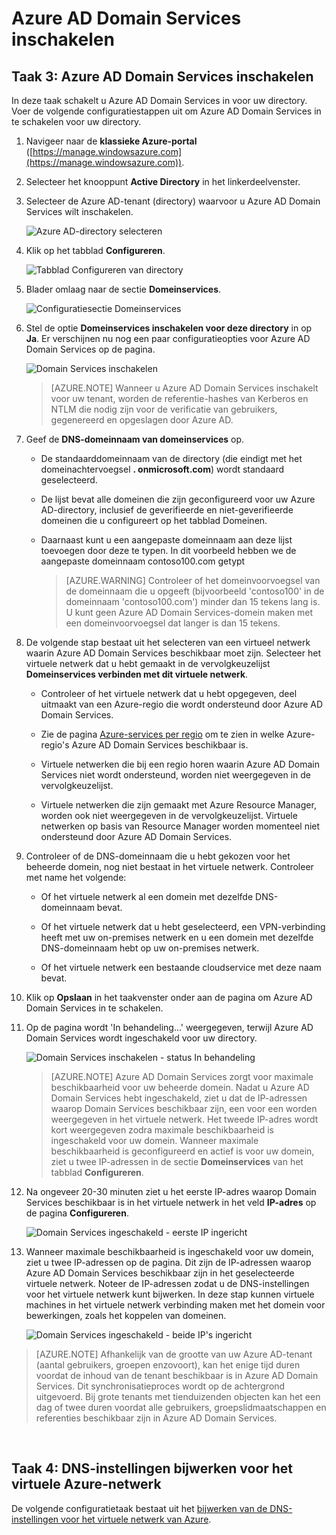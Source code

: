 <properties
    pageTitle="Azure AD Domain Services: Azure AD Domain Services inschakelen | Microsoft Azure"
    description="Aan de slag met Azure Active Directory Domain Services"
    services="active-directory-ds"
    documentationCenter=""
    authors="mahesh-unnikrishnan"
    manager="stevenpo"
    editor="curtand"/>

<tags
    ms.service="active-directory-ds"
    ms.workload="identity"
    ms.tgt_pltfrm="na"
    ms.devlang="na"
    ms.topic="get-started-article"
    ms.date="09/21/2016"
    ms.author="maheshu"/>


# Azure AD Domain Services inschakelen

## Taak 3: Azure AD Domain Services inschakelen
In deze taak schakelt u Azure AD Domain Services in voor uw directory. Voer de volgende configuratiestappen uit om Azure AD Domain Services in te schakelen voor uw directory.

1. Navigeer naar de **klassieke Azure-portal** ([https://manage.windowsazure.com](https://manage.windowsazure.com)).

2. Selecteer het knooppunt **Active Directory** in het linkerdeelvenster.

3. Selecteer de Azure AD-tenant (directory) waarvoor u Azure AD Domain Services wilt inschakelen.

    ![Azure AD-directory selecteren](./media/active-directory-domain-services-getting-started/select-aad-directory.png)

4. Klik op het tabblad **Configureren**.

    ![Tabblad Configureren van directory](./media/active-directory-domain-services-getting-started/configure-tab.png)

5. Blader omlaag naar de sectie **Domeinservices**.

    ![Configuratiesectie Domeinservices](./media/active-directory-domain-services-getting-started/domain-services-configuration.png)

6. Stel de optie **Domeinservices inschakelen voor deze directory** in op **Ja**. Er verschijnen nu nog een paar configuratieopties voor Azure AD Domain Services op de pagina.

    ![Domain Services inschakelen](./media/active-directory-domain-services-getting-started/enable-domain-services.png)

    > [AZURE.NOTE] Wanneer u Azure AD Domain Services inschakelt voor uw tenant, worden de referentie-hashes van Kerberos en NTLM die nodig zijn voor de verificatie van gebruikers, gegenereerd en opgeslagen door Azure AD.

7. Geef de **DNS-domeinnaam van domeinservices** op.

   - De standaarddomeinnaam van de directory (die eindigt met het domeinachtervoegsel **. onmicrosoft.com**) wordt standaard geselecteerd.

   - De lijst bevat alle domeinen die zijn geconfigureerd voor uw Azure AD-directory, inclusief de geverifieerde en niet-geverifieerde domeinen die u configureert op het tabblad Domeinen.

   - Daarnaast kunt u een aangepaste domeinnaam aan deze lijst toevoegen door deze te typen. In dit voorbeeld hebben we de aangepaste domeinnaam contoso100.com getypt

     > [AZURE.WARNING] Controleer of het domeinvoorvoegsel van de domeinnaam die u opgeeft (bijvoorbeeld 'contoso100' in de domeinnaam 'contoso100.com') minder dan 15 tekens lang is. U kunt geen Azure AD Domain Services-domein maken met een domeinvoorvoegsel dat langer is dan 15 tekens.

8. De volgende stap bestaat uit het selecteren van een virtueel netwerk waarin Azure AD Domain Services beschikbaar moet zijn. Selecteer het virtuele netwerk dat u hebt gemaakt in de vervolgkeuzelijst **Domeinservices verbinden met dit virtuele netwerk**.

   - Controleer of het virtuele netwerk dat u hebt opgegeven, deel uitmaakt van een Azure-regio die wordt ondersteund door Azure AD Domain Services.

   - Zie de pagina [Azure-services per regio](https://azure.microsoft.com/regions/#services/) om te zien in welke Azure-regio's Azure AD Domain Services beschikbaar is.

   - Virtuele netwerken die bij een regio horen waarin Azure AD Domain Services niet wordt ondersteund, worden niet weergegeven in de vervolgkeuzelijst.

   - Virtuele netwerken die zijn gemaakt met Azure Resource Manager, worden ook niet weergegeven in de vervolgkeuzelijst. Virtuele netwerken op basis van Resource Manager worden momenteel niet ondersteund door Azure AD Domain Services.

9. Controleer of de DNS-domeinnaam die u hebt gekozen voor het beheerde domein, nog niet bestaat in het virtuele netwerk. Controleer met name het volgende:

   - Of het virtuele netwerk al een domein met dezelfde DNS-domeinnaam bevat.

   - Of het virtuele netwerk dat u hebt geselecteerd, een VPN-verbinding heeft met uw on-premises netwerk en u een domein met dezelfde DNS-domeinnaam hebt op uw on-premises netwerk.

   - Of het virtuele netwerk een bestaande cloudservice met deze naam bevat.

10. Klik op **Opslaan** in het taakvenster onder aan de pagina om Azure AD Domain Services in te schakelen.

11. Op de pagina wordt 'In behandeling...' weergegeven, terwijl Azure AD Domain Services wordt ingeschakeld voor uw directory.

    ![Domain Services inschakelen - status In behandeling](./media/active-directory-domain-services-getting-started/enable-domain-services-pendingstate.png)

    > [AZURE.NOTE] Azure AD Domain Services zorgt voor maximale beschikbaarheid voor uw beheerde domein. Nadat u Azure AD Domain Services hebt ingeschakeld, ziet u dat de IP-adressen waarop Domain Services beschikbaar zijn, een voor een worden weergegeven in het virtuele netwerk. Het tweede IP-adres wordt kort weergegeven zodra maximale beschikbaarheid is ingeschakeld voor uw domein. Wanneer maximale beschikbaarheid is geconfigureerd en actief is voor uw domein, ziet u twee IP-adressen in de sectie **Domeinservices** van het tabblad **Configureren**.

12. Na ongeveer 20-30 minuten ziet u het eerste IP-adres waarop Domain Services beschikbaar is in het virtuele netwerk in het veld **IP-adres** op de pagina **Configureren**.

    ![Domain Services ingeschakeld - eerste IP ingericht](./media/active-directory-domain-services-getting-started/domain-services-enabled-firstdc-available.png)

13. Wanneer maximale beschikbaarheid is ingeschakeld voor uw domein, ziet u twee IP-adressen op de pagina. Dit zijn de IP-adressen waarop Azure AD Domain Services beschikbaar zijn in het geselecteerde virtuele netwerk. Noteer de IP-adressen zodat u de DNS-instellingen voor het virtuele netwerk kunt bijwerken. In deze stap kunnen virtuele machines in het virtuele netwerk verbinding maken met het domein voor bewerkingen, zoals het koppelen van domeinen.

    ![Domain Services ingeschakeld - beide IP's ingericht](./media/active-directory-domain-services-getting-started/domain-services-enabled-bothdcs-available.png)

> [AZURE.NOTE] Afhankelijk van de grootte van uw Azure AD-tenant (aantal gebruikers, groepen enzovoort), kan het enige tijd duren voordat de inhoud van de tenant beschikbaar is in Azure AD Domain Services. Dit synchronisatieproces wordt op de achtergrond uitgevoerd. Bij grote tenants met tienduizenden objecten kan het een dag of twee duren voordat alle gebruikers, groepslidmaatschappen en referenties beschikbaar zijn in Azure AD Domain Services.

<br>

## Taak 4: DNS-instellingen bijwerken voor het virtuele Azure-netwerk
De volgende configuratietaak bestaat uit het [bijwerken van de DNS-instellingen voor het virtuele netwerk van Azure](active-directory-ds-getting-started-dns.md).



<!--HONumber=Sep16_HO4-->


